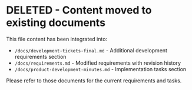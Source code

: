 # DELETED - Content moved to existing documents

This file content has been integrated into:
- `/docs/development-tickets-final.md` - Additional development requirements section
- `/docs/requirements.md` - Modified requirements with revision history  
- `/docs/product-development-minutes.md` - Implementation tasks section

Please refer to those documents for the current requirements and tasks.